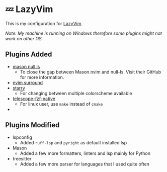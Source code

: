 # 💤 LazyVim

This is my configuration for [LazyVim](https://www.lazyvim.org).

*Note: My machine is running on Windows therefore some plugins might not work on other OS.*

## Plugins Added
- [mason null ls](https://github.com/jay-babu/mason-null-ls.nvim)
    - To close the gap between Mason.nvim and null-ls. Visit their GitHub for more information.
- [nvim surround](https://github.com/kylechui/nvim-surround)
- [starry](https://github.com/ray-x/starry.nvim)
    - For changing between multiple colorscheme available
- [telescope-fzf-native](https://github.com/nvim-telescope/telescope-fzf-native.nvim)
    - For linux user, use `make` instead of `cmake`
-
## Plugins Modified
- lspconfig
    - Added `ruff-lsp` and `pyright` as default installed lsp
- Mason
    - Added a few more formatters, linters and lsp mainly for Python
- treesitter
    - Added a few more parser for languages that I used quite often

